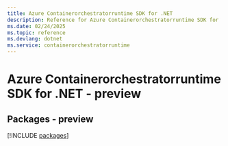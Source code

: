 ```yaml
---
title: Azure Containerorchestratorruntime SDK for .NET
description: Reference for Azure Containerorchestratorruntime SDK for .NET
ms.date: 02/24/2025
ms.topic: reference
ms.devlang: dotnet
ms.service: containerorchestratorruntime
---
```

# Azure Containerorchestratorruntime SDK for .NET - preview
## Packages - preview
[!INCLUDE [packages](containerorchestratorruntime-index.md)]